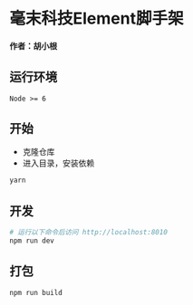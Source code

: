 # 毫末科技Element脚手架

#### 作者：胡小根

## 运行环境

`Node >= 6`

## 开始

 - 克隆仓库
 - 进入目录，安装依赖

``` bash
yarn
```

## 开发

``` bash
# 运行以下命令后访问 http://localhost:8010
npm run dev
```

## 打包

``` bash
npm run build
```
